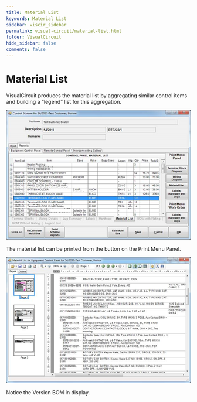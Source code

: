 ```yaml
---
title: Material List
keywords: Material List
sidebar: viscir_sidebar
permalink: visual-circuit/material-list.html
folder: VisualCircuit
hide_sidebar: false
comments: false
---
```


# Material List

VisualCircuit produces the material list by aggregating similar control items and building a “legend” list for this aggregation.

![](/images/material-list-reports.png)

The material list can be printed from the button on the Print Menu Panel.

![](/images/material-list-reports-print.png)

Notice the Version BOM in display.
